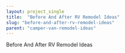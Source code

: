 ```yaml
---
layout: project_single
title:  "Before And After RV Remodel Ideas"
slug: "before-and-after-rv-remodel-ideas"
parent: "camper-van-remodel-ideas"
---
```

Before And After RV Remodel Ideas